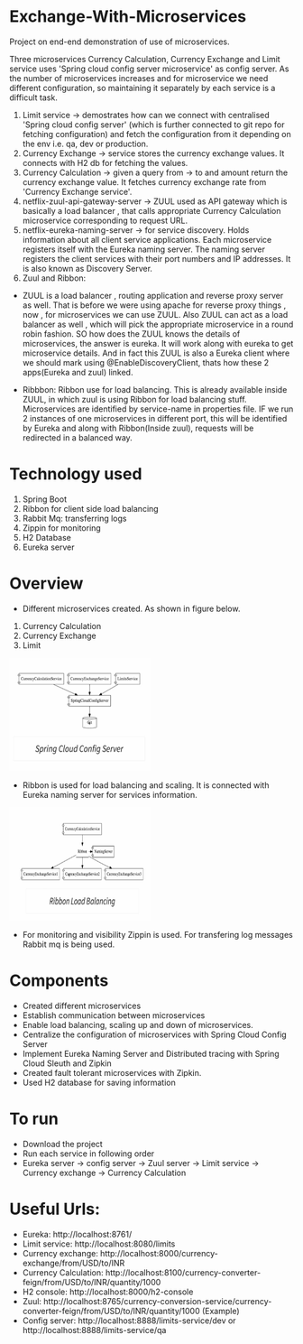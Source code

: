 # Exchange-With-Microservices
Project on end-end demonstration of use of microservices. 

Three microservices Currency Calculation, Currency Exchange and Limit service uses 'Spring cloud config server microservice' as config server. As the number of microservices increases and for microservice we need different configuration, so maintaining it separately by each service is a difficult task.
1. Limit service -> demostrates how can we connect with centralised 'Spring cloud config server' (which is further connected to git repo for fetching configuration) and fetch the configuration from it depending on the env i.e. qa, dev or production.
2. Currency Exchange -> service stores the currency exchange values. It connects with H2 db for fetching the values.
3. Currency Calculation -> given a query from -> to and amount return the currency exchange value. It fetches currency exchange rate from 'Currency Exchange service'.
4. netflix-zuul-api-gateway-server -> ZUUL used as API gateway which is basically a load balancer , that calls appropriate Currency Calculation microservice corresponding to request URL.
5. netflix-eureka-naming-server -> for service discovery. Holds information about all client service applications. Each microservice registers itself with the Eureka naming server. The naming server registers the client services with their port numbers and IP addresses. It is also known as Discovery Server.
6. Zuul and Ribbon: 
- ZUUL is a load balancer , routing application and reverse proxy server as well. That is before we were using apache for reverse proxy things , now , for microservices we can use ZUUL. Also ZUUL can act as a load balancer as well , which will pick the appropriate microservice in a round robin fashion. SO how does the ZUUL knows the details of microservices, the answer is eureka. It will work along with eureka to get microservice details. And in fact this ZUUL is also a Eureka client where we should mark using @EnableDiscoveryClient, thats how these 2 apps(Eureka and zuul) linked.

- Ribbbon: Ribbon use for load balancing. This is already available inside ZUUL, in which zuul is using Ribbon for load balancing stuff. Microservices are identified by service-name in properties file. IF we run 2 instances of one microservices in different port, this will be identified by Eureka and along with Ribbon(Inside zuul), requests will be redirected in a balanced way.


# Technology used
1. Spring Boot
2. Ribbon for client side load balancing
3. Rabbit Mq: transferring logs
4. Zippin for monitoring 
5. H2 Database 
6. Eureka server 
# Overview
- Different microservices created. As shown in figure below.
1. Currency Calculation
2. Currency Exchange
3. Limit 
<img src="Images/overview.jpeg" width=250 height=200/>

- Ribbon is used for load balancing and scaling. It is connected with Eureka naming server for services information.
<img src="Images/Ribbon.jpeg" width=250 height=200/>

- For monitoring and visibility Zippin is used. For transfering log messages Rabbit mq is being used.

# Components
- Created different microservices
- Establish communication between microservices
- Enable load balancing, scaling up and down of microservices. 
- Centralize the configuration of microservices with Spring Cloud Config Server
- Implement Eureka Naming Server and Distributed tracing with Spring Cloud Sleuth and Zipkin
- Created fault tolerant microservices with Zipkin.
- Used H2 database for saving information

# To run
- Download the project
- Run each service in following order
- Eureka server -> config server -> Zuul server -> Limit service ->  Currency exchange -> Currency Calculation

# Useful Urls:
- Eureka: http://localhost:8761/
- Limit service: http://localhost:8080/limits
- Currency exchange: http://localhost:8000/currency-exchange/from/USD/to/INR
- Currency Calculation: http://localhost:8100/currency-converter-feign/from/USD/to/INR/quantity/1000
- H2 console: http://localhost:8000/h2-console
- Zuul: http://localhost:8765/currency-conversion-service/currency-converter-feign/from/USD/to/INR/quantity/1000 (Example)
- Config server: http://localhost:8888/limits-service/dev or http://localhost:8888/limits-service/qa
